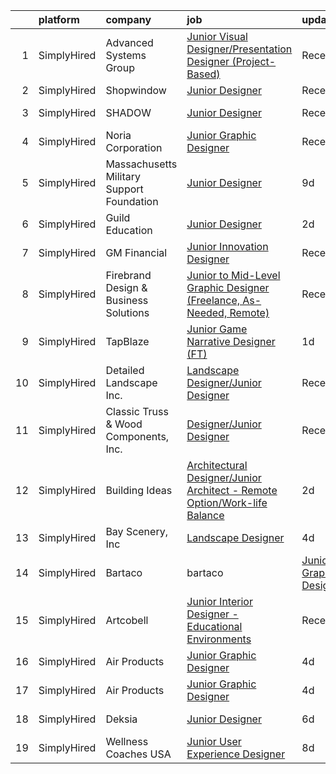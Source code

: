 

|    | platform    | company                                   | job                                                                                                                                                                                   | update_time   | location         |
|---:|:------------|:------------------------------------------|:--------------------------------------------------------------------------------------------------------------------------------------------------------------------------------------|:--------------|:-----------------|
|  1 | SimplyHired | Advanced Systems Group                    | [Junior Visual Designer/Presentation Designer (Project-Based)](https://www.simplyhired.com/job/_9BN8FRV7Zb2UKOWwGvdmT--_ibrs_MDCApMTeSIb8e2l5k6C8kSrQ?q=junior+designer)              | Recently      | Remote           |
|  2 | SimplyHired | Shopwindow                                | [Junior Designer](https://www.simplyhired.com/job/-AZgbxRutSXzcLxt0dEJJR4Avh4MacPA3CqrTvE1i8TjcWNLCaePAw?q=junior+designer)                                                           | Recently      | Remote           |
|  3 | SimplyHired | SHADOW                                    | [Junior Designer](https://www.simplyhired.com/job/ouqNImhpXbXzpT7GCaHurT-Dxj4IxlZB8m-CdEopfowhDNKDIed8nQ?q=junior+designer)                                                           | Recently      | New York, NY     |
|  4 | SimplyHired | Noria Corporation                         | [Junior Graphic Designer](https://www.simplyhired.com/job/i0UamDGcgJJAIT0zS4cnVQYfVleUPyRE9gmCVqonnAbEfqJnXw2smg?q=junior+designer)                                                   | Recently      | Tulsa, OK        |
|  5 | SimplyHired | Massachusetts Military Support Foundation | [Junior Designer](https://www.simplyhired.com/job/gvVSUVPoR2iVb_GPvMVs5HWI9ttWd7Jx8yKIV_jPpOfNqoKIdz4wMg?q=junior+designer)                                                           | 9d            | Remote           |
|  6 | SimplyHired | Guild Education                           | [Junior Designer](https://www.simplyhired.com/job/jRpJwH3mWcsUxEQeLJYm70ji6mniwLM7tX9m4-EW2YejVt3wZYCKFw?q=junior+designer)                                                           | 2d            | Denver, CO       |
|  7 | SimplyHired | GM Financial                              | [Junior Innovation Designer](https://www.simplyhired.com/job/eVSXdvYtUYqndtEmCoksyOmXMOF1SVx77YG8gFYV7bzaTvwOaZisEw?q=junior+designer)                                                | Recently      | Arlington, TX    |
|  8 | SimplyHired | Firebrand Design & Business Solutions     | [Junior to Mid-Level Graphic Designer (Freelance, As-Needed, Remote)](https://www.simplyhired.com/job/CgdDiS3YUoxKMxwzYD6Bl50gCnZUzYNFYyIaBgOBvKnJ40Juwsn6iA?q=junior+designer)       | Recently      | Remote           |
|  9 | SimplyHired | TapBlaze                                  | [Junior Game Narrative Designer (FT)](https://www.simplyhired.com/job/1n1mXIqqMUzimGvyC6zrZcpUQVt8lGutthngbKHpXd1NQZLpXrDiow?q=junior+designer)                                       | 1d            | Los Angeles, CA  |
| 10 | SimplyHired | Detailed Landscape Inc.                   | [Landscape Designer/Junior Designer](https://www.simplyhired.com/job/EhrppFcRWarkccNr432EF5vxGN_NA1B3Nc5BP9BEXyp3UN7zsWfsOg?q=junior+designer)                                        | Recently      | Fort Collins, CO |
| 11 | SimplyHired | Classic Truss & Wood Components, Inc.     | [Designer/Junior Designer](https://www.simplyhired.com/job/FGqsakCnujAqK9zJ0Rb0LjxcM6RXSGOEWIGiN4Zx0Ovay5aTpq7k7Q?q=junior+designer)                                                  | Recently      | Clarksville, IN  |
| 12 | SimplyHired | Building Ideas                            | [Architectural Designer/Junior Architect - Remote Option/Work-life Balance](https://www.simplyhired.com/job/Qlti78w1wbSzIQFo5AcYNhy8MCgs-Wi2b2EY98l8jt57PjGw2QDm5w?q=junior+designer) | 2d            | Nashville, TN    |
| 13 | SimplyHired | Bay Scenery, Inc                          | [Landscape Designer](https://www.simplyhired.com/job/SLf2xqRYgWl0YZHBztVWkt5i55JADlgfeJdAAN8U80dc6dODDu5HRg?q=junior+designer)                                                        | 4d            | Los Altos, CA    |
| 14 | SimplyHired | Bartaco | bartaco                         | [Junior Graphic Designer](https://www.simplyhired.com/job/WL_b5Hwfh6U09gFpOjqi7j8uk26XmYxJWjZAiUOvZjGLIxdFn3urTA?q=junior+designer)                                                   | Recently      | Arlington, VA    |
| 15 | SimplyHired | Artcobell                                 | [Junior Interior Designer - Educational Environments](https://www.simplyhired.com/job/DTRFNYBA46Wn__VB0e4eIxe3E_YeS223mCzhRwNwt-FoQKeE9yXjzg?q=junior+designer)                       | Recently      | Temple, TX       |
| 16 | SimplyHired | Air Products                              | [Junior Graphic Designer](https://www.simplyhired.com/job/xJpa8jkkxVUXfPkR7gVyNRuBS9AFGOHA-Cx_JsnGideFlJgxcjntBQ?q=junior+designer)                                                   | 4d            | Shawnee, OK      |
| 17 | SimplyHired | Air Products                              | [Junior Graphic Designer](https://www.simplyhired.com/job/xJpa8jkkxVUXfPkR7gVyNRuBS9AFGOHA-Cx_JsnGideFlJgxcjntBQ?q=junior+designer)                                                   | 4d            | Shawnee, OK      |
| 18 | SimplyHired | Deksia                                    | [Junior Designer](https://www.simplyhired.com/job/yaA0jUziR4YMmq8WsT3gQVv1SyRzH5KNawHDrUn90fhxpQ92ufgzZw?q=junior+designer)                                                           | 6d            | Des Moines, IA   |
| 19 | SimplyHired | Wellness Coaches USA                      | [Junior User Experience Designer](https://www.simplyhired.com/job/dlUpkn5eHFbVYRnGMeWnZXGEn2ukFB_mPSQ8tfL_NcwW9ltOUCh_tQ?q=junior+designer)                                           | 8d            | Remote           |